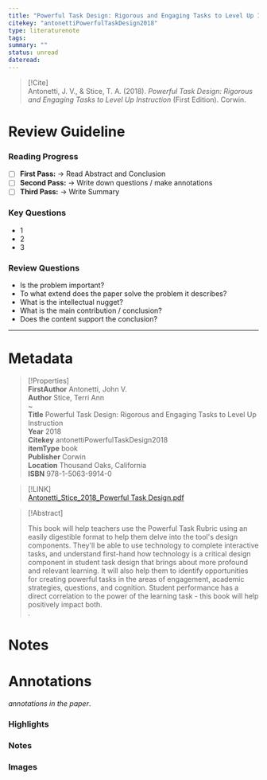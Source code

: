 ```yaml
---  
title: "Powerful Task Design: Rigorous and Engaging Tasks to Level Up Instruction"  
citekey: "antonettiPowerfulTaskDesign2018"  
type: literaturenote  
tags:   
summary: ""  
status: unread  
dateread:   
---  
```

  
> [!Cite]   
> Antonetti, J. V., & Stice, T. A. (2018). _Powerful Task Design: Rigorous and Engaging Tasks to Level Up Instruction_ (First Edition). Corwin.  
  
# Review Guideline  
### Reading Progress  
- [ ] **First Pass:** → Read Abstract and Conclusion  
- [ ] **Second Pass:** → Write down questions / make annotations  
- [ ] **Third Pass:** → Write Summary  
  
### Key Questions  
- 1  
- 2  
- 3  
  
### Review Questions  
- Is the problem important?  
- To what extend does the paper solve the problem it describes?  
- What is the intellectual nugget?  
- What is the main contribution / conclusion?  
- Does the content support the conclusion?  
  
---  
  
# Metadata  
  
>[!Properties]  
> **FirstAuthor** Antonetti, John V.    
> **Author** Stice, Terri Ann    
~      
> **Title** Powerful Task Design: Rigorous and Engaging Tasks to Level Up Instruction    
> **Year** 2018     
> **Citekey** antonettiPowerfulTaskDesign2018    
> **itemType** book    
> **Publisher** Corwin    
> **Location** Thousand Oaks, California    
> **ISBN** 978-1-5063-9914-0      
  
> [!LINK]   
>  [Antonetti_Stice_2018_Powerful Task Design.pdf](zotero://select/library/items/3UXKUQ2W)  
  
> [!Abstract]  
>  
> This book will help teachers use the Powerful Task Rubric using an easily digestible format to help them delve into the tool's design components. They'll be able to use technology to complete interactive tasks, and understand first-hand how technology is a critical design component in student task design that brings about more profound and relevant learning. It will also help them to identify opportunities for creating powerful tasks in the areas of engagement, academic strategies, questions, and cognition. Student performance has a direct correlation to the power of the learning task - this book will help positively impact both.  
>.  
>   
# Notes  
  
>>  
  
  
# Annotations  
_annotations in the paper_.  
### Highlights  
  
  
  
### Notes  
  
  
  
### Images  
  
